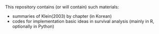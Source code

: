 This repository contains (or will contain) such materials:

* summaries of Klein(2003) by chapter (in Korean)
* codes for implementation basic ideas in survival analysis (mainly in R, optionally in Python)
